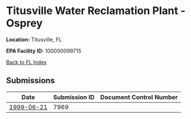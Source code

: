 # Titusville Water Reclamation Plant - Osprey

**Location:** Titusville, FL

**EPA Facility ID:** 100000099715

[Back to FL Index](../../index.md)

## Submissions

| Date | Submission ID | Document Control Number |
|------|--------------|-------------------------|
| [1999-06-21](submissions/7969.md) | 7969 |  |
